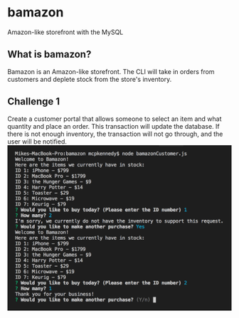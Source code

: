 # bamazon
Amazon-like storefront with the MySQL

## What is bamazon?
Bamazon is an Amazon-like storefront. The CLI will take in orders from customers and deplete stock from the store's inventory.

## Challenge 1
Create a customer portal that allows someone to select an item and what quantity and place an order. This transaction will update the database. If there is not enough inventory, the transaction will not go through, and the user will be notified.
![Screenshot](Challenge1.png)




